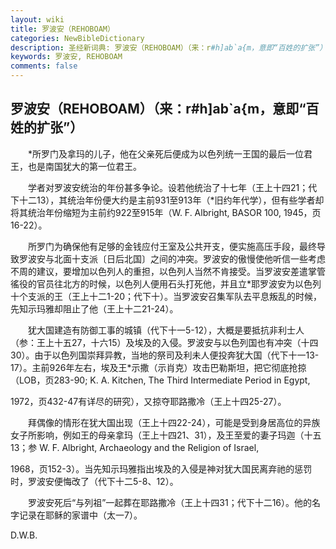 ```yaml
---
layout: wiki
title: 罗波安（REHOBOAM）
categories: NewBibleDictionary
description: 圣经新词典: 罗波安（REHOBOAM）（来：r#h]ab`a{m，意即“百姓的扩张”）
keywords: 罗波安, REHOBOAM
comments: false
---
```


## 罗波安（REHOBOAM）（来：r#h]ab`a{m，意即“百姓的扩张”）

　　*所罗门及拿玛的儿子，他在父亲死后便成为以色列统一王国的最后一位君王，也是南国犹大的第一位君王。

　　学者对罗波安统治的年份甚多争论。设若他统治了十七年（王上十四21；代下十二13），其统治年份便大约是主前931至913年（*旧约年代学），但有些学者却将其统治年份缩短为主前约922至915年（W. F. Albright, BASOR 100, 1945，页16-22）。

　　所罗门为确保他有足够的金钱应付王室及公共开支，便实施高压手段，最终导致罗波安与北面十支派〔日后北国〕之间的冲突。罗波安的傲慢使他听信一些考虑不周的建议，要增加以色列人的重担，以色列人当然不肯接受。当罗波安差遣掌管徭役的官员往北方的时候，以色列人便用石头打死他，并且立*耶罗波安为以色列十个支派的王（王上十二1-20；代下十）。当罗波安召集军队去平息叛乱的时候，先知示玛雅却阻止了他（王上十二21-24）。

　　犹大国建造有防御工事的城镇（代下十一5-12），大概是要抵抗非利士人（参：王上十五27，十六15）及埃及的入侵。罗波安与以色列国也有冲突（十四30）。由于以色列国崇拜异教，当地的祭司及利未人便投奔犹大国（代下十一13-17）。主前926年左右，埃及王*示撒（示肖克）攻击巴勒斯坦，把它彻底抢掠（LOB，页283-90; K. A. Kitchen, The Third Intermediate Period in Egypt,

1972，页432-47有详尽的研究），又掠夺耶路撒冷（王上十四25-27）。

　　拜偶像的情形在犹大国出现（王上十四22-24），可能是受到身居高位的异族女子所影响，例如王的母亲拿玛（王上十四21、31），及王至爱的妻子玛迦（十五13；参 W. F. Albright, Archaeology and the Religion of Israel,

1968，页152-3）。当先知示玛雅指出埃及的入侵是神对犹大国民离弃祂的惩罚时，罗波安便悔改了（代下十二5-8、12）。

　　罗波安死后“与列祖”一起葬在耶路撒冷（王上十四31；代下十二16）。他的名字记录在耶稣的家谱中（太一7）。

D.W.B.









